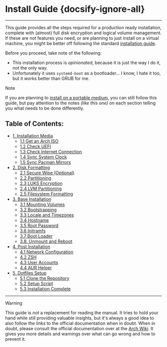 # Install Guide {docsify-ignore-all}
---

This guide provides all the steps required for a production ready installation, complete with (almost) full disk
encryption and logical volume management.
If these are not features you need, or are planning to just install on a virtual machine, you might be better off
following the standard [installation guide](https://wiki.archlinux.org/index.php/Installation_guide).

Before you proceed, take note of the following:
* This installation process is _opinionated_, because it is just the way I do it, not the only way.
* Unfortunately it uses `systemd-boot` as a bootloader...
  I know, I hate it too, but it works better than GRUB for me.

> [!NOTE]
> If you are planning to
> [install on a portable medium](https://wiki.archlinux.org/index.php/Install_Arch_Linux_on_a_removable_medium),
> you can still follow this guide, but pay attention to the notes _(like this one)_ on each section telling you what
> needs to be done differently.

## Table of Contents:
* [1. Installation Media](install_guide/10_InstallationMedia)
    * [1.1 Get an Arch ISO](install_guide/10_InstallationMedia#_11-get-an-arch-iso)
    * [1.2 Check UEFI](install_guide/10_InstallationMedia#_12-check-uefi)
    * [1.3 Check Internet Connection](install_guide/10_InstallationMedia#_13-check-internet-connection)
    * [1.4 Sync System Clock](install_guide/10_InstallationMedia#_14-sync-system-clock)
    * [1.5 Sync Pacman Mirrors](install_guide/10_InstallationMedia#_15-sync-pacman-mirrors)
* [2. Disk Formatting](install_guide/20_DiskFormatting)
    * [2.1 Secure Wipe (Optional)](install_guide/20_DiskFormatting#_21-secure-wipe-optional)
    * [2.2 Partitioning](install_guide/20_DiskFormatting#_22-partitioning)
    * [2.3 LUKS Encryption](install_guide/20_DiskFormatting#_23-luks-encryption)
    * [2.4 LVM Partitioning](install_guide/20_DiskFormatting#_24-lvm-partitioning)
    * [2.5 Filesystem Formatting](install_guide/20_DiskFormatting#_25-filesystem-formatting)
* [3. Base Installation](install_guide/30_BaseInstallation)
    * [3.1 Mounting Volumes](install_guide/30_BaseInstallation#_31-mounting-volumes)
    * [3.2 Bootstrapping](install_guide/30_BaseInstallation#_32-bootstrapping)
    * [3.3 Locale and Timezones](install_guide/30_BaseInstallation#_33-locale-and-timezones)
    * [3.4 Hostname](install_guide/30_BaseInstallation#_34-hostname)
    * [3.5 Root Password](install_guide/30_BaseInstallation#_35-root-password)
    * [3.6 Initramfs](install_guide/30_BaseInstallation#_36-initramfs)
    * [3.7 Boot Loader](install_guide/30_BaseInstallation#_37-boot-loader)
    * [3.8. Unmount and Reboot](install_guide/30_BaseInstallation#_38-unmount-and-reboot)
* [4. Post Installation](install_guide/40_PostInstallation)
    * [4.1 Network Configuration](install_guide/40_PostInstallation#_41-network-configuration)
    * [4.2 ZSH](install_guide/40_PostInstallation#_42-zsh)
    * [4.3 User Accounts](install_guide/40_PostInstallation#_43-user-accounts)
    * [4.4 AUR Helper](install_guide/40_PostInstallation#_44-aur-helper)
* [5. Dotfiles Setup](install_guide/50_DotfilesSetup)
    * [5.1 Clone the Repository](install_guide/50_DotfilesSetup#_51-clone-the-repository)
    * [5.2 Setup Script](install_guide/50_DotfilesSetup#_52-setup-script)
    * [5.3 Installation Complete](install_guide/50_DotfilesSetup#_53-installation-complete)

---

> [!WARNING]
> This guide is _not_ a replacement for reading the manual.
> It tries to hold your hand while still providing valuable insights, but it's always a good idea to also follow the
> links to the official documentation when in doubt.
> When in doubt, please consult the official documentation over at the
> [Arch Wiki](https://wiki.archlinux.org/index.php/installation_guide).
> It gives you more details and warnings over what can go wrong and how to prevent it.
